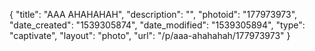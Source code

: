 {
    "title": "AAA AHAHAHAH",
    "description": "",
    "photoid": "177973973",
    "date_created": "1539305874",
    "date_modified": "1539305894",
    "type": "captivate",
    "layout": "photo",
    "url": "\/p\/aaa-ahahahah\/177973973"
}